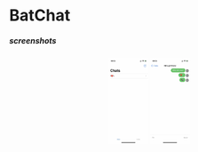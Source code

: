 # BatChat

##### screenshots



<center class="half">     
	<img src="./otherfiles/ss1.jpg" alt="ss1" style="zoom:15%;" />
    <img src="./otherfiles/ss2.jpg" alt="ss2" style="zoom:15%;" />
</center>


